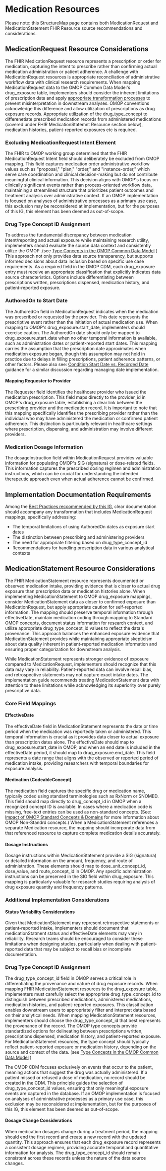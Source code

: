 # Medication Resources
Please note: this StructureMap page contains both MedicationRequest and MedicationStatement FHIR Resource source recommendations and considerations.  

## MedicationRequest Resource Considerations
The FHIR MedicationRequest resource represents a prescription or order for medication, capturing the intent to prescribe rather than confirming actual medication administration or patient adherence. A challenge with MedicationRequest resources is appropriate reconciliation of administrative workflow data with clinical research requirements. When mapping MedicationRequest data to the OMOP Common Data Model's drug_exposure table, implementers should consider the inherent limitations of prescription data and apply [appropriate transformation processes](https://build.fhir.org/ig/HL7/fhir-omop-ig/StrategiesBestPractices.html) to prevent misinterpretation in downstream analyses. OMOP conventions acknowledge this difference and allow utilization of prescriptions as drug exposure records. Appropriate utilization of the drug_type_concept to differenetiate prescribed medication records from administered medications (covered under FHIR MedicationStatemnt Resource section below), medication histories, patient-reported exposures etc is required.

### Excluding MedicationRequest Intent Element
The FHIR to OMOP working group determined that the FHIR MedicationRequest Intent field should deliberately be excluded from OMOP mapping. This field captures medication order administrative workflow values such as "proposal," "plan," "order," and "instance-order," which serve care coordination and clinical decision-making but do not contribute meaningful clinical information. This decision aligns with OMOP's focus on clinically significant events rather than process-oriented workflow data, maintaining a streamlined structure that prioritizes patient outcomes and treatment analysis over administrative context. If an OMOP implementation is focused on analyses of administrative processes as a primary use case, this exclusion may be reconsidered at implementation, but for the purposes of this IG, this element has been deemed as out-of-scope.

### Drug Type Concept ID Assignment
To address the fundamental discrepancy between medication intent/reporting and actual exposure while maintaining research utility, implementers should evaluate the source data context and consistently utilize the OMOP .(see [Type Concepts in the OMOP Common Data Model](codemappings.md#type-concepts-in-the-omop-common-data-model ) ) This approach not only provides data source transparency, but supports informed decisions about data inclusion based on specific use case requirements. As a required field in the OMOP CDM, each drug_exposure entry must receive an appropriate classification that explicitly indicates data source characteristics. Options include differentiating between prescriptions written, prescriptions dispensed, medication history, and patient-reported exposure. 

### AuthoredOn to Start Date
The AuthoredOn field in MedicationRequest indicates when the medication was prescribed or requested by the provider. This date represents the prescriptive event rather than the initiation of actual medication use. When mapping to OMOP's drug_exposure.start_date, implementers should exercise caution. The AuthoredOn date should only be mapped to drug_exposure.start_date when no other temporal information is available, such as administration dates or patient-reported start dates. This mapping carries the assumption that the prescription date approximates when medication exposure began, though this assumption may not hold in practice due to delays in filling prescriptions, patient adherence patterns, or other factors.  Please also see: [Condition Start Date vs. Recorded Date](https://build.fhir.org/ig/HL7/fhir-omop-ig/StructureMap-ConditionMap.html#condition-start-date-vs-recorded-date) guidance for a similar discussion regarding managing date implementation.

#### Mapping Requester to Provider
The Requester field identifies the healthcare provider who issued the medication prescription. This field maps directly to the provider_id in OMOP's drug_exposure table, establishing a clear link between the prescribing provider and the medication record. It is important to note that this mapping specifically identifies the prescribing provider rather than the individual who may have administered the medication or confirmed patient adherence. This distinction is particularly relevant in healthcare settings where prescription, dispensing, and administration may involve different providers.

### Medication Dosage Information
The dosageInstruction field within MedicationRequest provides valuable information for populating OMOP's SIG (signatura) or dose-related fields. This information captures the prescribed dosing regimen and administration instructions, which can be crucial for understanding the intended therapeutic approach even when actual adherence cannot be confirmed.

## Implementation Documentation Requirements
Among the [Best Practices reccommended by this IG](https://build.fhir.org/ig/HL7/fhir-omop-ig/StrategiesBestPractices.html), clear documentation should accompany any transformation that includes MedicationRequest mappings, specifically addressing:

- The temporal limitations of using AuthoredOn dates as exposure start dates
- The distinction between prescribing and administering providers
- The need for appropriate filtering based on drug_type_concept_id
- Recommendations for handling prescription data in various analytical contexts

## MedicationStatement Resource Considerations
The FHIR MedicationStatement resource represents documented or observed medication intake, providing evidence that is closer to actual drug exposure than prescription data or medication histories alone. When implementing MedicationStatement to OMOP drug_exposure mappings, consider MedicationStatement data as closer to confirmed exposure than MedicationRequest, but apply appropriate caution for self-reported information. The mapping should preserve temporal information through effectiveDate, maintain medication coding through mapping to Standard OMOP concepts, document status information for research context, and utilize appropriate drug_type_concept_id values to reflect the data's provenance. This approach balances the enhanced exposure evidence that MedicationStatement provides while maintaining appropriate skepticism about data quality inherent in patient-reported medication information and ensuring proper categorization for downstream analysis.

While MedicationStatement represents stronger evidence of exposure compared to MedicationRequest, implementers should recognize that this data may vary in reliability. Patient-reported data can involve recall bias, and retrospective statements may not capture exact intake dates. The implementation guide recommends treating MedicationStatement data with attention to these limitations while acknowledging its superiority over purely prescriptive data.

### Core Field Mappings
#### EffectiveDate
The effectiveDate field in MedicationStatement represents the date or time period when the medication was reportedly taken or administered. This temporal information is crucial as it provides data closer to actual exposure than prescription dates alone. The effectiveDate should map to drug_exposure.start_date in OMOP, and when an end date is included in the effectiveDate period, it should map to drug_exposure.end_date. This field represents a date range that aligns with the observed or reported period of medication intake, providing researchers with temporal boundaries for exposure analysis.

#### Medication (CodeableConcept)
The medication field captures the specific drug or medication name, typically coded using standard terminologies such as RxNorm or SNOMED. This field should map directly to drug_concept_id in OMOP when a recognized concept ID is available. In cases where a medication code is missing, free-text entries can be used as non-standard concepts. (See: [Impact of OMOP Standard Concepts & Domains](https://build.fhir.org/ig/HL7/fhir-omop-ig/codemappings.html#impact-of-omop-standard-concepts--domains) for more information about OMOP Non-Standrd concepts.) When a MedicationStatement references a separate Medication resource, the mapping should incorporate data from that referenced resource to capture complete medication details accurately.

#### Dosage Instructions
Dosage instructions within MedicationStatement provide a SIG (signatura) or detailed information on the amount, frequency, and route of administration. These elements should map to dose_unit_concept_id, dose_value, and route_concept_id in OMOP. Any specific administration instructions can be preserved in the SIG field within drug_exposure. This mapping is particularly valuable for research studies requiring analysis of drug exposure quantity and frequency patterns.

### Additional Implementation Considerations
#### Status Variability Considerations
Given that MedicationStatement may represent retrospective statements or patient-reported intake, implementers should document that medicationStatment status and effectiveDate elements may vary in reliability. Research teams should be encouraged to consider these limitations when designing studies, particularly when dealing with patient-reported data that may be subject to recall bias or incomplete documentation.

### Drug Type Concept ID Assignment
The drug_type_concept_id field in OMOP serves a critical role in differentiating the provenance and nature of drug exposure records. When mapping FHIR MedicationStatement resources to the drug_exposure table, implementers must carefully select the appropriate drug_type_concept_id to distinguish between prescribed medications, administered medications, medication histories, and patient-reported exposures. This classification enables downstream users to appropriately filter and interpret data based on their analytical needs. When mapping MedicationStatement resources, implementers should choose the drug_type_concept_id that best represents the provenance of the record. The OMOP type concepts provide standardized options for delineating between prescriptions written, prescriptions dispensed, medication history, and patient-reported exposure. For MedicationStatement resources, the type concept should typically reflect patient-reported exposure or medication history, depending on the source and context of the data. (see [Type Concepts in the OMOP Common Data Model](codemappings.md#type-concepts-in-the-omop-common-data-model ) )

The OMOP CDM focuses exclusively on events that occur to the patient, meaning actions that suggest the drug was actually administered. If a patient missed or refused a dose of medication, no record should be created in the CDM. This principle guides the selection of drug_type_concept_id values, ensuring that only meaningful exposure events are captured in the database. If an OMOP implementation is focused on analyses of administrative processes as a primary use case, this exclusion may be reconsidered at implementation, but for the purposes of this IG, this element has been deemed as out-of-scope.

#### Dosage Change Considerations
When medication dosages change during a treatment period, the mapping should end the first record and create a new record with the updated quantity. This approach ensures that each drug_exposure record represents a consistent dosage regimen, providing accurate temporal and quantitative information for analysis. The drug_type_concept_id should remain consistent across these records unless the nature of the data source changes.
